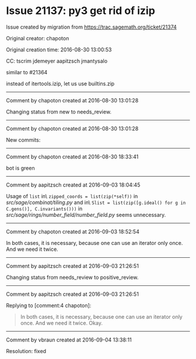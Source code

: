 # Issue 21137: py3 get rid of izip

Issue created by migration from https://trac.sagemath.org/ticket/21374

Original creator: chapoton

Original creation time: 2016-08-30 13:00:53

CC:  tscrim jdemeyer aapitzsch jmantysalo

similar to #21364

instead of itertools.izip, let us use builtins.zip


---

Comment by chapoton created at 2016-08-30 13:01:28

Changing status from new to needs_review.


---

Comment by chapoton created at 2016-08-30 13:01:28

New commits:


---

Comment by chapoton created at 2016-08-30 18:33:41

bot is green


---

Comment by aapitzsch created at 2016-09-03 18:04:45

Usage of `list` in\\
`zipped_coords = list(zip(*self))` in *src/sage/combinat/tiling.py* and in\\
`Slist = list(zip([g.ideal() for g in C.gens()], C.invariants()))` in *src/sage/rings/number_field/number_field.py* seems unnecessary.


---

Comment by chapoton created at 2016-09-03 18:52:54

In both cases, it is necessary, because one can use an iterator only once.
And we need it twice.


---

Comment by aapitzsch created at 2016-09-03 21:26:51

Changing status from needs_review to positive_review.


---

Comment by aapitzsch created at 2016-09-03 21:26:51

Replying to [comment:4 chapoton]:
> In both cases, it is necessary, because one can use an iterator only once.
> And we need it twice.
Okay.


---

Comment by vbraun created at 2016-09-04 13:38:11

Resolution: fixed
